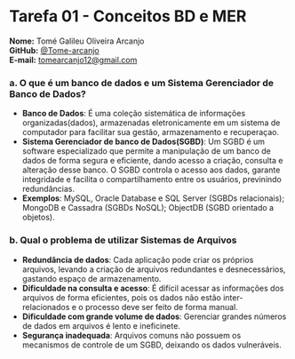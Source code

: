 # Tarefa 01 - Conceitos BD e MER

**Nome:** Tomé Galileu Oliveira Arcanjo  
**GitHub:** [@Tome-arcanjo](https://github.com/Tome-arcanjo)  
**E-mail:** tomearcanjo12@gmail.com


### a. O que é um banco de dados e um Sistema Gerenciador de Banco de Dados?

- **Banco de Dados**: É uma coleção sistemática de informações organizadas(dados), armazenadas eletronicamente em um sistema de computador para facilitar sua gestão, armazenamento e recuperaçao.
- **Sistema Gerenciador de banco de Dados(SGBD)**: Um SGBD é um software especializado que permite a manipulação de um banco de dados de forma segura e eficiente, dando acesso a criação, consulta e alteração desse banco. O SGBD controla o acesso aos dados, garante integridade e facilita o compartilhamento entre os usuários, previnindo redundâncias.
- **Exemplos**: MySQL, Oracle Database e SQL Server (SGBDs relacionais); MongoDB e Cassadra (SGBDs NoSQL); ObjectDB (SGBD orientado a objetos).
  
### b. Qual o problema de utilizar Sistemas de Arquivos

- **Redundância de dados**: Cada aplicação pode criar os próprios arquivos, levando a criação de arquivos redundantes e desnecessários, gastando espaço de armazenamento.
- **Dificuldade na consulta e acesso**: É difícil acessar as informações dos arquivos de forma eficientes, pois os dados não estão inter-relacionados e o processo deve ser feito de forma manual.
- **Dificuldade com grande volume de dados**: Gerenciar grandes números de dados em arquivos é lento e ineficinete.
- **Segurança inadequada**: Arquivos comuns não possuem os mecanismos de controle de um SGBD, deixando os dados vulneráveis.
